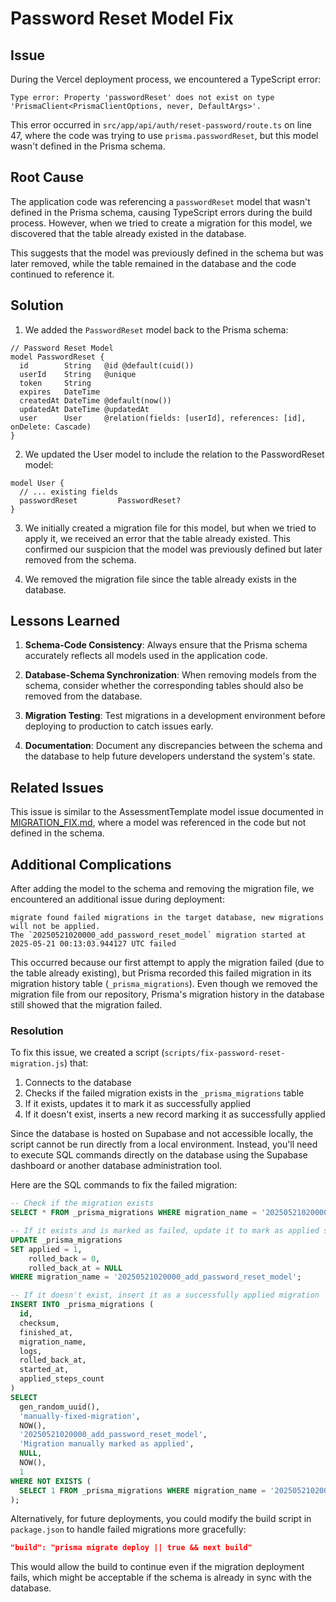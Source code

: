 # Password Reset Model Fix

## Issue

During the Vercel deployment process, we encountered a TypeScript error:

```
Type error: Property 'passwordReset' does not exist on type 'PrismaClient<PrismaClientOptions, never, DefaultArgs>'.
```

This error occurred in `src/app/api/auth/reset-password/route.ts` on line 47, where the code was trying to use `prisma.passwordReset`, but this model wasn't defined in the Prisma schema.

## Root Cause

The application code was referencing a `passwordReset` model that wasn't defined in the Prisma schema, causing TypeScript errors during the build process. However, when we tried to create a migration for this model, we discovered that the table already existed in the database.

This suggests that the model was previously defined in the schema but was later removed, while the table remained in the database and the code continued to reference it.

## Solution

1. We added the `PasswordReset` model back to the Prisma schema:

```prisma
// Password Reset Model
model PasswordReset {
  id        String   @id @default(cuid())
  userId    String   @unique
  token     String
  expires   DateTime
  createdAt DateTime @default(now())
  updatedAt DateTime @updatedAt
  user      User     @relation(fields: [userId], references: [id], onDelete: Cascade)
}
```

2. We updated the User model to include the relation to the PasswordReset model:

```prisma
model User {
  // ... existing fields
  passwordReset         PasswordReset?
}
```

3. We initially created a migration file for this model, but when we tried to apply it, we received an error that the table already existed. This confirmed our suspicion that the model was previously defined but later removed from the schema.

4. We removed the migration file since the table already exists in the database.

## Lessons Learned

1. **Schema-Code Consistency**: Always ensure that the Prisma schema accurately reflects all models used in the application code.

2. **Database-Schema Synchronization**: When removing models from the schema, consider whether the corresponding tables should also be removed from the database.

3. **Migration Testing**: Test migrations in a development environment before deploying to production to catch issues early.

4. **Documentation**: Document any discrepancies between the schema and the database to help future developers understand the system's state.

## Related Issues

This issue is similar to the AssessmentTemplate model issue documented in [MIGRATION_FIX.md](./MIGRATION_FIX.md), where a model was referenced in the code but not defined in the schema.

## Additional Complications

After adding the model to the schema and removing the migration file, we encountered an additional issue during deployment:

```
migrate found failed migrations in the target database, new migrations will not be applied.
The `20250521020000_add_password_reset_model` migration started at 2025-05-21 00:13:03.944127 UTC failed
```

This occurred because our first attempt to apply the migration failed (due to the table already existing), but Prisma recorded this failed migration in its migration history table (`_prisma_migrations`). Even though we removed the migration file from our repository, Prisma's migration history in the database still showed that the migration failed.

### Resolution

To fix this issue, we created a script (`scripts/fix-password-reset-migration.js`) that:

1. Connects to the database
2. Checks if the failed migration exists in the `_prisma_migrations` table
3. If it exists, updates it to mark it as successfully applied
4. If it doesn't exist, inserts a new record marking it as successfully applied

Since the database is hosted on Supabase and not accessible locally, the script cannot be run directly from a local environment. Instead, you'll need to execute SQL commands directly on the database using the Supabase dashboard or another database administration tool.

Here are the SQL commands to fix the failed migration:

```sql
-- Check if the migration exists
SELECT * FROM _prisma_migrations WHERE migration_name = '20250521020000_add_password_reset_model';

-- If it exists and is marked as failed, update it to mark as applied successfully
UPDATE _prisma_migrations
SET applied = 1,
    rolled_back = 0,
    rolled_back_at = NULL
WHERE migration_name = '20250521020000_add_password_reset_model';

-- If it doesn't exist, insert it as a successfully applied migration
INSERT INTO _prisma_migrations (
  id,
  checksum,
  finished_at,
  migration_name,
  logs,
  rolled_back_at,
  started_at,
  applied_steps_count
)
SELECT
  gen_random_uuid(),
  'manually-fixed-migration',
  NOW(),
  '20250521020000_add_password_reset_model',
  'Migration manually marked as applied',
  NULL,
  NOW(),
  1
WHERE NOT EXISTS (
  SELECT 1 FROM _prisma_migrations WHERE migration_name = '20250521020000_add_password_reset_model'
);
```

Alternatively, for future deployments, you could modify the build script in `package.json` to handle failed migrations more gracefully:

```json
"build": "prisma migrate deploy || true && next build"
```

This would allow the build to continue even if the migration deployment fails, which might be acceptable if the schema is already in sync with the database.